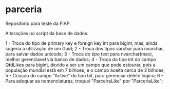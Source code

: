 ﻿# parceria
Repositório para teste da FIAP.

Alterações no script da base de dados:

1 - Troca do tipo de primary key e foreign key int para bigint, mas, ainda sugeria a utilização de um Guid;
2 - Troca dos tipos varchar para nvarchar, para salvar dados unicode;
3 - Troca do tipo text para nvarchar(max), melhor gerenciavel via banco de dados;
4 - Troca do tipo int do campo QtdLikes para bigint, devido a ser um campo que pode estourar, pois a população mundial está em 7 bilhoes, e o campo aceita cerca de 2 bilhoes;
5 - Criação do campo "Active" do tipo bit, para gerenciar delete lógico;
6 - Para adequar as nomenclaturas, troquei "ParceiraLike" por "ParceriaLike";
